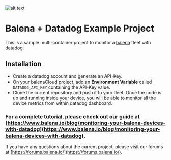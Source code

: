 ![alt text](https://raw.githubusercontent.com/balena-io-playground/balena-datadog/master/img/balena_datadog.png)

# Balena + Datadog Example Project

This is a sample multi-container project to monitor a [balena](https://balena.io) fleet with [datadog](http://datadog.com).

## Installation

* Create a datadog account and generate an API-Key.
* On your balenaCloud project, add an **Environment Variable** called `DATADOG_API_KEY` containing the API-Key value.
* Clone the current repository and push it to your fleet. Once the code is up and running inside your device, you will be able to monitor all the device metrics from within datadog dashboard.

### For a complete tutorial, please check out our guide at [https://www.balena.io/blog/monitoring-your-balena-devices-with-datadog](https://www.balena.io/blog/monitoring-your-balena-devices-with-datadog).

If you have any questions about the current project, please visit our forums at [https://forums.balena.io/](https://forums.balena.io/).